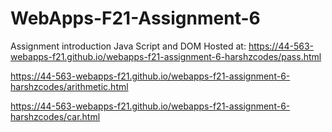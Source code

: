 # WebApps-F21-Assignment-6
Assignment introduction Java Script and DOM
Hosted at: https://44-563-webapps-f21.github.io/webapps-f21-assignment-6-harshzcodes/pass.html

https://44-563-webapps-f21.github.io/webapps-f21-assignment-6-harshzcodes/arithmetic.html

https://44-563-webapps-f21.github.io/webapps-f21-assignment-6-harshzcodes/car.html